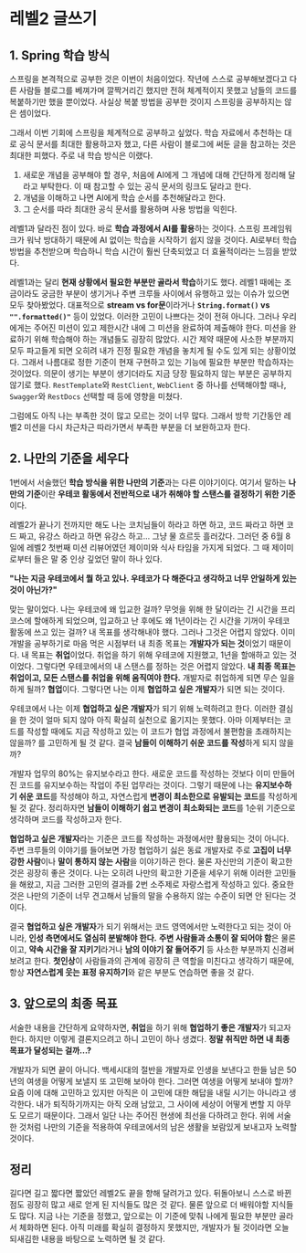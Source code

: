 # 레벨2 글쓰기


## 1. Spring 학습 방식
스프링을 본격적으로 공부한 것은 이번이 처음이었다. 작년에 스스로 공부해보겠다고 다른 사람들 블로그를 베껴가며 깔짝거리긴 했지만 전혀 체계적이지 못했고 남들의 코드를 복붙하기만 했을 뿐이었다. 사실상 복붙 방법을 공부한 것이지 스프링을 공부하지는 않은 셈이었다.

그래서 이번 기회에 스프링을 체계적으로 공부하고 싶었다. 학습 자료에서 추천하는 대로 공식 문서를 최대한 활용하고자 했고, 다른 사람이 블로그에 써둔 글을 참고하는 것은 최대한 피했다. 주로 내 학습 방식은 이랬다.
1. 새로운 개념을 공부해야 할 경우, 처음에 AI에게 그 개념에 대해 간단하게 정리해 달라고 부탁한다. 이 때 참고할 수 있는 공식 문서의 링크도 달라고 한다.
2. 개념을 이해하고 나면 AI에게 학습 순서를 추천해달라고 한다.
3. 그 순서를 따라 최대한 공식 문서를 활용하며 사용 방법을 익힌다.


레벨1과 달라진 점이 있다. 바로 **학습 과정에서 AI를 활용**하는 것이다. 스프링 프레임워크가 워낙 방대하기 때문에 AI 없이는 학습을 시작하기 쉽지 않을 것이다. AI로부터 학습 방법을 추천받으며 학습하니 학습 시간이 훨씬 단축되었고 더 효율적이라는 느낌을 받았다.

레벨1과는 달리 **현재 상황에서 필요한 부분만 골라서 학습**하기도 했다. 레벨1 때에는 조금이라도 궁금한 부분이 생기거나 주변 크루들 사이에서 유행하고 있는 이슈가 있으면 모두 찾아봤었다. 대표적으로 **stream vs for문**이라거나 **`String.format()` vs `"".formatted()"`** 등이 있었다.
이러한 고민이 나쁘다는 것이 전혀 아니다. 그러나 우리에게는 주어진 미션이 있고 제한시간 내에 그 미션을 완료하여 제출해야 한다. 미션을 완료하기 위해 학습해야 하는 개념들도 굉장히 많았다. 시간 제약 때문에 사소한 부분까지 모두 파고들게 되면 오히려 내가 진정 필요한 개념을 놓치게 될 수도 있게 되는 상황이었다.
그래서 나름대로 정한 기준이 현재 구현하고 있는 기능에 필요한 부분만 학습하자는 것이었다. 의문이 생기는 부분이 생기더라도 지금 당장 필요하지 않는 부분은 공부하지 않기로 했다. `RestTemplate`와 `RestClient`, `WebClient` 중 하나를 선택해야할 때나, `Swagger`와 `RestDocs` 선택할 때 등에 영향을 미쳤다.

그럼에도 아직 나는 부족한 것이 많고 모르는 것이 너무 많다. 그래서 방학 기간동안 레벨2 미션을 다시 차근차근 따라가면서 부족한 부분을 더 보완하고자 한다.


## 2. 나만의 기준을 세우다
1번에서 서술했던 **학습 방식을 위한 나만의 기준**과는 다른 이야기이다. 여기서 말하는 **나만의 기준**이란 **우테코 활동에서 전반적으로 내가 취해야 할 스탠스를 결정하기 위한 기준**이다.

레벨2가 끝나기 전까지만 해도 나는 코치님들이 하라고 하면 하고, 코드 짜라고 하면 코드 짜고, 유강스 하라고 하면 유강스 하고... 그냥 물 흐르듯 흘러갔다. 그러던 중 6월 8일에 레벨2 첫번째 미션 리뷰어였던 제이미와 식사 타임을 가지게 되었다.
그 때 제이미로부터 들은 말 중 인상 깊었던 말이 하나 있다.

**"나는 지금 우테코에서 뭘 하고 있나. 우테코가 다 해준다고 생각하고 너무 안일하게 있는 것이 아닌가?"**

맞는 말이었다. 나는 우테코에 왜 입교한 걸까? 무엇을 위해 한 달이라는 긴 시간을 프리코스에 할애하게 되었으며, 입교하고 난 후에도 왜 1년이라는 긴 시간을 기꺼이 우테코 활동에 쓰고 있는 걸까? 내 목표를 생각해내야 했다. 그러나 그것은 어렵지 않았다. 이미 개발을 공부하기로 마음 먹은 시점부터 내 최종 목표는 **개발자가 되는 것**이었기 때문이다. 내 목표는 **취업**이었다. 취업을 하기 위해 우테코에 지원했고, 1년을 할애하고 있는 것이었다. 그렇다면 우테코에서의 내 스탠스를 정하는 것은 어렵지 않았다. **내 최종 목표는 취업이고, 모든 스탠스를 취업을 위해 움직여야 한다.** 개발자로 취업하게 되면 무슨 일을 하게 될까? **협업**이다. 그렇다면 나는 이제 **협업하고 싶은 개발자**가 되면 되는 것이다.

우테코에서 나는 이제 **협업하고 싶은 개발자**가 되기 위해 노력하려고 한다. 이러한 결심을 한 것이 얼마 되지 않아 아직 확실히 실천으로 옮기지는 못했다. 아마 이제부터는 코드를 작성할 때에도 지금 작성하고 있는 이 코드가 협업 과정에서 불편함을 초래하지는 않을까? 를 고민하게 될 것 같다. 결국 **남들이 이해하기 쉬운 코드를 작성**하게 되지 않을까?

개발자 업무의 80%는 유지보수라고 한다. 새로운 코드를 작성하는 것보다 이미 만들어진 코드를 유지보수하는 작업이 주된 업무라는 것이다. 그렇기 때문에 나는 **유지보수하기 쉬운 코드**를 작성해야 하고, 자연스럽게 **변경이 최소한으로 유발되는 코드**를 작성하게 될 것 같다.
정리하자면 **남들이 이해하기 쉽고 변경이 최소화되는 코드**를 1순위 기준으로 생각하며 코드를 작성하고자 한다.

**협업하고 싶은 개발자**라는 기준은 코드를 작성하는 과정에서만 활용되는 것이 아니다. 주변 크루들의 이야기를 들어보면 가장 협업하기 싫은 동료 개발자로 주로 **고집이 너무 강한 사람**이나 **말이 통하지 않는 사람**을 이야기하곤 한다. 물론 자신만의 기준이 확고한 것은 굉장히 좋은 것이다. 나는 오히려 나만의 확고한 기준을 세우기 위해 이러한 고민들을 해왔고, 지금 그러한 고민의 결과를 2번 소주제로 자랑스럽게 작성하고 있다. 중요한 것은 나만의 기준이 너무 견고해서 남들의 말을 수용하지 않는 수준이 되면 안 된다는 것이다.


결국 **협업하고 싶은 개발자**가 되기 위해서는 코드 영역에서만 노력한다고 되는 것이 아니라, **인성 측면에서도 열심히 분발해야 한다.** **주변 사람들과 소통이 잘 되어야 함**은 물론이고, **약속 시간을 잘 지키기**라거나 **남의 이야기 잘 들어주기** 등 사소한 부분까지 신경써 보려고 한다. **첫인상**이 사람들과의 관계에 굉장히 큰 역할을 미친다고 생각하기 때문에, 항상 **자연스럽게 웃는 표정 유지하기**와 같은 부분도 연습하면 좋을 것 같다.


## 3. 앞으로의 최종 목표
서술한 내용을 간단하게 요약하자면, **취업**을 하기 위해 **협업하기 좋은 개발자**가 되고자 한다. 하지만 이렇게 결론지으려고 하니 고민이 하나 생겼다. **정말 취직만 하면 내 최종 목표가 달성되는 걸까...?**

개발자가 되면 끝이 아니다. 백세시대의 절반을 개발자로 인생을 보낸다고 한들 남은 50년의 여생을 어떻게 보낼지 또 고민해 보아야 한다. 그러면 여생을 어떻게 보내야 할까? 요즘 이에 대해 고민하고 있지만 아직은 이 고민에 대한 해답을 내릴 시기는 아니라고 생각한다. 내가 퇴직하기까지는 아직 오래 남았고, 그 사이에 세상이 어떻게 변할 지 아무도 모르기 때문이다.
그래서 일단 나는 주어진 현생에 최선을 다하려고 한다. 위에 서술한 것처럼 나만의 기준을 적용하여 우테코에서의 남은 생활을 보람있게 보내고자 노력할 것이다.


## 정리
길다면 길고 짧다면 짧았던 레벨2도 끝을 향해 달려가고 있다. 뒤돌아보니 스스로 바뀐 점도 굉장히 많고 새로 얻게 된 지식들도 많은 것 같다.
물론 앞으로 더 배워야할 지식들도 많다. 지금 나는 기준을 정했고, 앞으로는 이 기준에 맞춰 나에게 필요한 부분만 골라서 체화하면 된다. 아직 미래를 확실히 결정하지 못했지만, 개발자가 될 것이라면 오늘 되새김한 내용을 바탕으로 노력하면 될 것 같다.